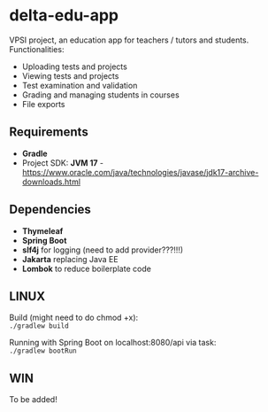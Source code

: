 # delta-edu-app
VPSI project, an education app for teachers / tutors and students.
Functionalities:
- Uploading tests and projects
- Viewing tests and projects
- Test examination and validation
- Grading and managing students in courses
- File exports

## Requirements
- **Gradle**
- Project SDK: **JVM 17** - https://www.oracle.com/java/technologies/javase/jdk17-archive-downloads.html

## Dependencies
- **Thymeleaf**
- **Spring Boot**
- **slf4j** for logging (need to add provider???!!!)
- **Jakarta** replacing Java EE
- **Lombok** to reduce boilerplate code

## LINUX
Build (might need to do chmod +x):\
`./gradlew build`

Running with Spring Boot on localhost:8080/api via task:\
`./gradlew bootRun`

## WIN
To be added!